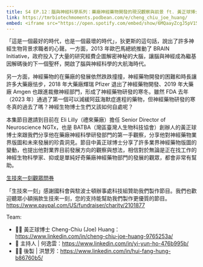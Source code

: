 ```yaml
---
title: S4 EP.12：腦與神經科學系列：藥廠神經藥物開發的現況觀察與前景 ft. 黃正球博士 🎧
link: https://tmrbiotechmoments.podbean.com/e/cheng_chiu_joe_huang/
embed: <iframe src="https://open.spotify.com/embed/show/6MQaayZcgJ5pV15nqasih6?utm_source=generator" width="100%" height="232" frameborder="0" allowtransparency="true" allow="encrypted-media"></iframe>
---
```


「這是一個最好的時代，也是一個最壞的時代」，狄更斯的這句話，說出了許多神經生物背景求職者的心聲。一方面，2013 年歐巴馬總統推動了 BRAIN Initiative，政府投入了大量的研究經費企圖解密神秘的大腦，讓腦與神經成為繼基因解碼後的下一個聖杯，開啟了腦與神經科學的大航海時代。

另一方面，神經藥物的在藥廠的發展依然跌跌撞撞，神經藥物開發的困難和時長讓許多大藥廠怯步，2018 年大藥廠輝瑞 Pfizer 退出了神經藥物開發、2019 年大藥廠 Amgen 也跟進裁撤神經部門，形成了神經藥物研發的寒冬。雖然 FDA 去年（2023 年）通過了第一個可以減緩阿茲海默症進程的藥物，但神經藥物研發的寒冬真的過去了嗎？神經生物博士生們又該如何自處呢？

本集節目邀請到目前在 Eli Lilly（禮來藥廠）擔任 Senior Director of Neuroscience NGTx，也是 BATBA（灣區臺灣人生物科技協會）創辦人的黃正球博士來跟我們分享他在藥廠神經科學研發部門的第一手觀察，分享他對神經藥物業界版圖和未來發展的珍貴洞見。節目中黃正球博士分享了許多業界神經藥物版圖的變動，也提出他對業界目前發展方向的觀察與想法，相信對於無論是正在找工作的神經生物科學家、抑或是單純好奇藥廠神經藥物部門的發展的觀眾，都會非常有幫助。

[生技來一刻觀眾問券](https://forms.gle/1fNKfAGTCF2vyh8Y8)

「生技來一刻」感謝國科會與駐波士頓辦事處科技組贊助我們製作節目。我們也歡迎聽眾小額捐款生技來一刻，您的支持能幫助我們製作更優質的節目。<https://www.paypal.com/US/fundraiser/charity/2101877>

Team:

- 🧑‍💻 黃正球博士 Cheng-Chiu (Joe) Huang：<https://www.linkedin.com/in/cheng-chiu-joe-huang-9765253a/>
- 🎤 主持人 | 何逸雲：<https://www.linkedin.com/in/yi-yun-ho-476b995b/>
- 👩‍💻 後製 | 洪慧芳：<https://www.linkedin.com/in/hui-fang-hung-b86760b5/>

